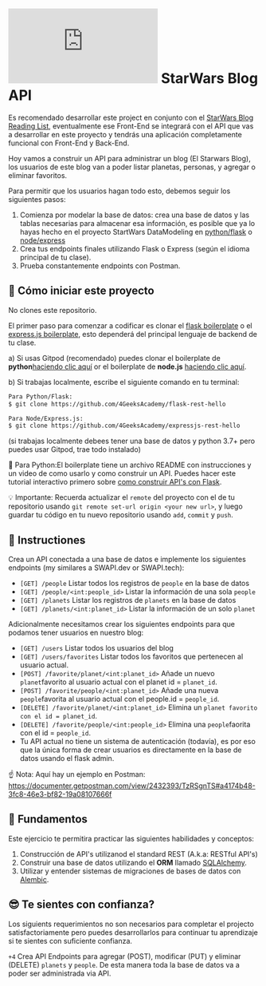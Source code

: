 # ![alt text](https://assets.breatheco.de/apis/img/images.php?blob&random&cat=icon&tags=breathecode,32) StarWars Blog API

Es recomendado desarrollar este project en conjunto con el [StarWars Blog Reading List](https://github.com/breatheco-de/exercise-starwars-blog-reading-list), eventualmente ese Front-End se integrará con el API que vas a desarrollar en este proyecto y tendrás una aplicación completamente funcional con Front-End y Back-End.

Hoy vamos a construir un API para administrar un blog (El Starwars Blog), los usuarios de este blog van a poder listar planetas, personas, y agregar o eliminar favoritos.

Para permitir que los usuarios hagan todo esto, debemos seguir los siguientes pasos:

1. Comienza por modelar la base de datos: crea una base de datos y las tablas necesarias para almacenar esa información, es posible que ya lo hayas hecho en el proyecto StartWars DataModeling en [python/flask](https://github.com/breatheco-de/exercise-starwars-data-modeling) o [node/express](https://github.com/breatheco-de/starwars-data-model-typeorm-node)
2. Crea tus endpoints finales utilizando Flask o Express (según el idioma principal de tu clase).
3. Prueba constantemente endpoints con Postman.

## 🌱  Cómo iniciar este proyecto

No clones este repositorio.

El primer paso para comenzar a codificar es clonar el [flask boilerplate](https://github.com/4GeeksAcademy/flask-rest-hello) o el [express.js boilerplate](https://github.com/breatheco-de/starwars-data-model-typeorm-node), esto dependerá del principal lenguaje de backend de tu clase.

a) Si usas Gitpod (recomendado) puedes clonar el boilerplate de **python**[haciendo clic aquí](https://github.com/4GeeksAcademy/flask-rest-hello) or el boilerplate de **node.js** [haciendo clic aquí](https://github.com/4GeeksAcademy/expressjs-rest-hello).

b) Si trabajas localmente, escribe el siguiente comando en tu terminal: 
```sh
Para Python/Flask:
$ git clone https://github.com/4GeeksAcademy/flask-rest-hello

Para Node/Express.js:
$ git clone https://github.com/4GeeksAcademy/expressjs-rest-hello
```
(si trabajas localmente debees tener una base de datos y python 3.7+ pero puedes usar Gitpod, trae todo instalado)

🐍 Para Python:El boilerplate tiene un archivo README con instrucciones y un video de como usarlo y como construir un API. Puedes hacer este tutorial interactivo primero sobre [como construir API's con Flask](https://github.com/breatheco-de/python-flask-api-tutorial).

💡 Importante: Recuerda actualizar el `remote` del proyecto con el de tu repositorio usando `git remote set-url origin <your new url>`, y luego guardar tu código en tu nuevo repositorio usando `add`, `commit` y `push`.

## 📝 Instructiones

Crea un API conectada a una base de datos e implemente los siguientes endpoints (my similares a SWAPI.dev or SWAPI.tech):

- `[GET] /people` Listar todos los registros de `people` en la base de datos
- `[GET] /people/<int:people_id>` Listar la información de una sola `people`
- `[GET] /planets` Listar los registros de `planets` en la base de datos
- `[GET] /planets/<int:planet_id>` Listar la información de un solo `planet`

Adicionalmente necesitamos crear los siguientes endpoints para que podamos tener usuarios en nuestro blog:

- `[GET] /users` Listar todos los usuarios del blog 
- `[GET] /users/favorites` Listar todos los favoritos que pertenecen al usuario actual.
- `[POST] /favorite/planet/<int:planet_id>` Añade un nuevo `planet`favorito al usuario actual con el planet id = `planet_id`.
- `[POST] /favorite/people/<int:planet_id>` Añade una nueva `people`favorita al usuario actual con el people.id = `people_id`.
- `[DELETE] /favorite/planet/<int:planet_id>` Elimina un `planet favorito con el id = planet_id`.
- `[DELETE] /favorite/people/<int:people_id>` Elimina una `people`faorita con el id = `people_id`.
- Tu API actual no tiene un sistema de autenticación (todavía), es por eso que la única forma de crear usuarios es directamente en la base de datos usando el flask admin.

☝️ Nota: Aquí hay un ejemplo en Postman: 
https://documenter.getpostman.com/view/2432393/TzRSgnTS#a4174b48-3fc8-46e3-bf82-19a08107666f

## 📖 Fundamentos

Este ejercicio te permitira practicar las siguientes habilidades y conceptos:

1. Construcción de API's utilizanod el standard REST (A.k.a: RESTful API's)
2. Construir una base de datos utilizando el **ORM** llamado [SQLAlchemy](https://www.sqlalchemy.org/).
3. Utilizar y entender sistemas de migraciones de bases de datos con [Alembic](https://alembic.sqlalchemy.org/en/latest/).

## 😎 Te sientes con confianza?

Los siguients requerimientos no son necesarios para completar el projecto satisfactoriamente pero puedes desarrollarlos para continuar tu aprendizaje si te sientes con suficiente confianza.

`+4` Crea API Endpoints para agregar (POST), modificar (PUT) y eliminar (DELETE) `planets` y `people`. De esta manera toda la base de datos va a poder ser administrada via API.

